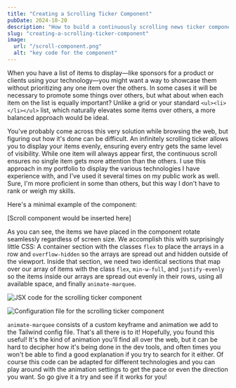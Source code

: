 ```yaml
---
title: "Creating a Scrolling Ticker Component"
pubDate: 2024-10-20
description: "How to build a continuously scrolling news ticker component with React."
slug: "creating-a-scrolling-ticker-component"
image:
  url: "/scroll-component.png"
  alt: "key code for the component"
---
```



When you have a list of items to display—like sponsors for a product or clients using your technology—you might want a way to showcase them without prioritizing any one item over the others. In some cases it will be necessary to promote some things over others, but what about when each item on the list is equally important? Unlike a grid or your standard `<ul><li></li></ul>` list, which naturally elevates some items over others, a more balanced approach would be ideal.

You've probably come across this very solution while browsing the web, but figuring out how it's done can be difficult. An infinitely scrolling ticker allows you to display your items evenly, ensuring every entry gets the same level of visibility. While one item will always appear first, the continuous scroll ensures no single item gets more attention than the others. I use this approach in my portfolio to display the various technologies I have experience with, and I've used it several times on my public work as well. Sure, I'm more proficient in some than others, but this way I don't have to rank or weigh my skills.

Here's a minimal example of the component:

[Scroll component would be inserted here]

As you can see, the items we have placed in the component rotate seamlessly regardless of screen size. We accomplish this with surprisingly little CSS: A container section with the classes `flex` to place the arrays in a row and `overflow-hidden` so the arrays are spread out and hidden outside of the viewport. Inside that section, we need two identical sections that map over our array of items with the class `flex`, `min-w-full`, and `justify-evenly` so the items inside our arrays are spread out evenly in their rows, using all available space, and finally `animate-marquee`.

![JSX code for the scrolling ticker component](/scroll-component.png)

![Configuration file for the scrolling ticker component](/scroll-config.png)

`animate-marquee` consists of a custom keyframe and animation we add to the Tailwind config file.
That's all there is to it! Hopefully, you found this useful! It's the kind of animation you'll find all over the web, but it can be hard to decipher how it's being done in the dev tools, and often times you won't be able to find a good explanation if you try to search for it either. Of course this code can be adapted for different technologies and you can play around with the animation settings to get the pace or even the direction you want. So go give it a try and see if it works for you!
